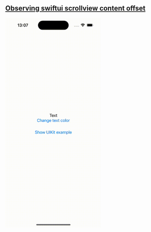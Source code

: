 ## [Observing swiftui scrollview content offset](https://www.swiftbysundell.com/articles/observing-swiftui-scrollview-content-offset/)

<img src="preview.gif" width="60%" >
